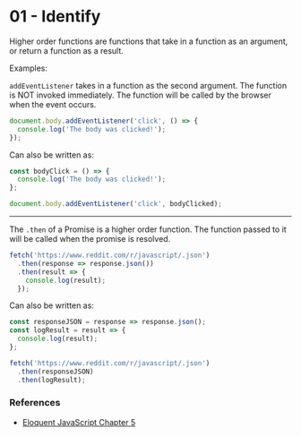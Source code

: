 # 01 - Identify

Higher order functions are functions that take in a function as an argument, or return a function as a result.

Examples:

`addEventListener` takes in a function as the second argument. The function is NOT invoked immediately. The function will be called by the browser when the event occurs.

```js
document.body.addEventListener('click', () => {
  console.log('The body was clicked!');
});
```

Can also be written as:

```js
const bodyClick = () => {
  console.log('The body was clicked!');
};

document.body.addEventListener('click', bodyClicked);
```

---

The `.then` of a Promise is a higher order function. The function passed to it will be called when the promise is resolved.

```js
fetch('https://www.reddit.com/r/javascript/.json')
  .then(response => response.json())
  .then(result => {
    console.log(result);
  });
```

Can also be written as:

```js
const responseJSON = response => response.json();
const logResult = result => {
  console.log(result);
};

fetch('https://www.reddit.com/r/javascript/.json')
  .then(responseJSON)
  .then(logResult);
```

### References

* [Eloquent JavaScript Chapter 5](https://eloquentjavascript.net/05_higher_order.html#h_xxCc98lOBK)